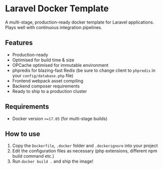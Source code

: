 # Laravel Docker Template

A multi-stage, production-ready docker template for Laravel applications.
Plays well with continuous integration pipelines.

## Features
- Production-ready
- Optimised for build time &amp; size
- OPCache optimised for immutable environment
- phpredis for blazing-fast Redis (be sure to change client to `phpredis` in your `config/database.php` file)
- Frontend webpack asset compiling
- Backend composer requirements
- Ready to ship to a production cluster

## Requirements
- Docker version `>=17.05` (for multi-stage builds)

## How to use
1. Copy the `Dockerfile`, `.docker` folder and `.dockerignore` into your project
2. Edit the configuration files as necessary (php extensions, different npm build command etc.)
3. Run `docker build .` and ship the image!
